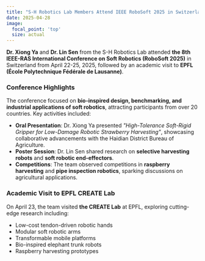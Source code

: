 ```yaml
---
title: "S-H Robotics Lab Members Attend IEEE RoboSoft 2025 in Switzerland"
date: 2025-04-28
image:
  focal_point: 'top'
  size: actual
---
```


**Dr. Xiong Ya** and **Dr. Lin Sen** from the S-H Robotics Lab attended **the 8th IEEE-RAS International Conference on Soft Robotics (RoboSoft 2025)** in Switzerland from April 22-25, 2025, followed by an academic visit to **EPFL (École Polytechnique Fédérale de Lausanne)**.

<!--more-->

### Conference Highlights
The conference focused on **bio-inspired design, benchmarking, and industrial applications of soft robotics**, attracting participants from over 20 countries. Key activities included:
- **Oral Presentation**: Dr. Xiong Ya presented *"High-Tolerance Soft-Rigid Gripper for Low-Damage Robotic Strawberry Harvesting"*, showcasing collaborative advancements with the Haidian District Bureau of Agriculture.
- **Poster Session**: Dr. Lin Sen shared research on **selective harvesting robots** and **soft robotic end-effectors**.
- **Competitions**: The team observed competitions in **raspberry harvesting** and **pipe inspection robotics**, sparking discussions on agricultural applications.

### Academic Visit to EPFL CREATE Lab
On April 23, the team visited **the CREATE Lab** at EPFL, exploring cutting-edge research including:
- Low-cost tendon-driven robotic hands
- Modular soft robotic arms
- Transformable mobile platforms
- Bio-inspired elephant trunk robots
- Raspberry harvesting prototypes